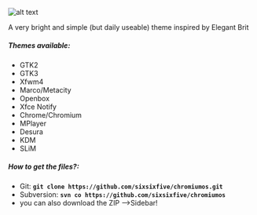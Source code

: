 ![alt text](https://raw.githubusercontent.com/sixsixfive/simpliX/master/prev.png "Preview")

A very bright and simple (but daily useable) theme inspired by Elegant Brit

##### Themes available:

* GTK2
* GTK3
* Xfwm4
* Marco/Metacity
* Openbox
* Xfce Notify
* Chrome/Chromium
* MPlayer
* Desura
* KDM
* SLiM

##### How to get the files?:

* Git: **`git clone https://github.com/sixsixfive/chromiumos.git`**
* Subversion: **`svn co https://github.com/sixsixfive/chromiumos`**
* you can also download the ZIP -->Sidebar!
